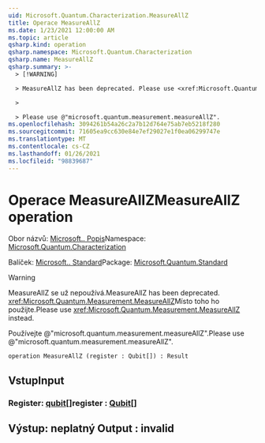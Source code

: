 ```yaml
---
uid: Microsoft.Quantum.Characterization.MeasureAllZ
title: Operace MeasureAllZ
ms.date: 1/23/2021 12:00:00 AM
ms.topic: article
qsharp.kind: operation
qsharp.namespace: Microsoft.Quantum.Characterization
qsharp.name: MeasureAllZ
qsharp.summary: >-
  > [!WARNING]

  > MeasureAllZ has been deprecated. Please use <xref:Microsoft.Quantum.Measurement.MeasureAllZ> instead.

  >

  > Please use @"microsoft.quantum.measurement.measureAllZ".
ms.openlocfilehash: 3094261b54a26c2a7b12d764e75ab7eb5218f280
ms.sourcegitcommit: 71605ea9cc630e84e7ef29027e1f0ea06299747e
ms.translationtype: MT
ms.contentlocale: cs-CZ
ms.lasthandoff: 01/26/2021
ms.locfileid: "98839687"
---
```

# <a name="measureallz-operation"></a><span data-ttu-id="d11e4-102">Operace MeasureAllZ</span><span class="sxs-lookup"><span data-stu-id="d11e4-102">MeasureAllZ operation</span></span>

<span data-ttu-id="d11e4-103">Obor názvů: [Microsoft.. Popis](xref:Microsoft.Quantum.Characterization)</span><span class="sxs-lookup"><span data-stu-id="d11e4-103">Namespace: [Microsoft.Quantum.Characterization](xref:Microsoft.Quantum.Characterization)</span></span>

<span data-ttu-id="d11e4-104">Balíček: [Microsoft.. Standard](https://nuget.org/packages/Microsoft.Quantum.Standard)</span><span class="sxs-lookup"><span data-stu-id="d11e4-104">Package: [Microsoft.Quantum.Standard](https://nuget.org/packages/Microsoft.Quantum.Standard)</span></span>


> [!WARNING]
> <span data-ttu-id="d11e4-105">MeasureAllZ se už nepoužívá.</span><span class="sxs-lookup"><span data-stu-id="d11e4-105">MeasureAllZ has been deprecated.</span></span> <span data-ttu-id="d11e4-106"><xref:Microsoft.Quantum.Measurement.MeasureAllZ>Místo toho ho použijte.</span><span class="sxs-lookup"><span data-stu-id="d11e4-106">Please use <xref:Microsoft.Quantum.Measurement.MeasureAllZ> instead.</span></span>
>
> <span data-ttu-id="d11e4-107">Používejte @"microsoft.quantum.measurement.measureAllZ".</span><span class="sxs-lookup"><span data-stu-id="d11e4-107">Please use @"microsoft.quantum.measurement.measureAllZ".</span></span>



```qsharp
operation MeasureAllZ (register : Qubit[]) : Result
```


## <a name="input"></a><span data-ttu-id="d11e4-108">Vstup</span><span class="sxs-lookup"><span data-stu-id="d11e4-108">Input</span></span>

### <a name="register--qubit"></a><span data-ttu-id="d11e4-109">Register: [qubit](xref:microsoft.quantum.lang-ref.qubit)[]</span><span class="sxs-lookup"><span data-stu-id="d11e4-109">register : [Qubit](xref:microsoft.quantum.lang-ref.qubit)[]</span></span>





## <a name="output--__invalidresult__"></a><span data-ttu-id="d11e4-110">Výstup: __neplatný <Result>__</span><span class="sxs-lookup"><span data-stu-id="d11e4-110">Output : __invalid<Result>__</span></span>

